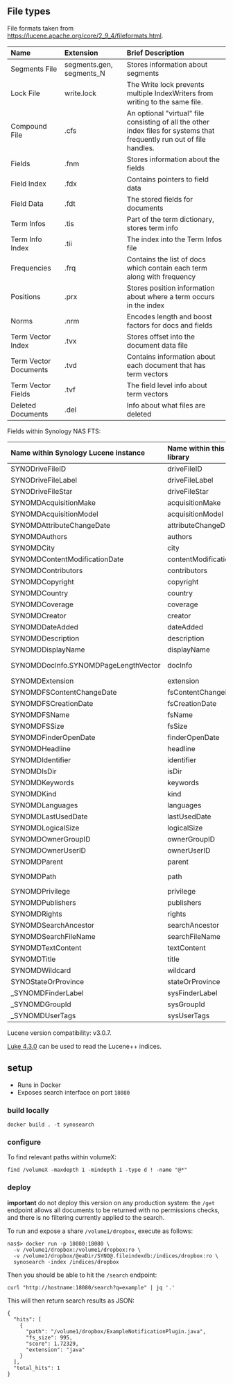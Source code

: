 File types
----------

File formats taken from https://lucene.apache.org/core/2_9_4/fileformats.html.

| Name                  | Extension                | Brief Description                                                                                                       |
|:----------------------|:-------------------------|:------------------------------------------------------------------------------------------------------------------------|
| Segments File         | segments.gen, segments_N | Stores information about segments                                                                                       |
| Lock File             | write.lock               | The Write lock prevents multiple IndexWriters from writing to the same file.                                            |
| Compound File         | .cfs                     | An optional "virtual" file consisting of all the other index files for systems that frequently run out of file handles. |
| Fields                | .fnm                     | Stores information about the fields                                                                                     |
| Field Index           | .fdx                     | Contains pointers to field data                                                                                         |
| Field Data            | .fdt                     | The stored fields for documents                                                                                         |
| Term Infos            | .tis                     | Part of the term dictionary, stores term info                                                                           |
| Term Info Index       | .tii                     | The index into the Term Infos file                                                                                      |
| Frequencies           | .frq                     | Contains the list of docs which contain each term along with frequency                                                  |
| Positions             | .prx                     | Stores position information about where a term occurs in the index                                                      |
| Norms                 | .nrm                     | Encodes length and boost factors for docs and fields                                                                    |
| Term Vector Index     | .tvx                     | Stores offset into the document data file                                                                               |
| Term Vector Documents | .tvd                     | Contains information about each document that has term vectors                                                          |
| Term Vector Fields    | .tvf                     | The field level info about term vectors                                                                                 |
| Deleted Documents     | .del                     | Info about what files are deleted                                                                                       |

Fields within Synology NAS FTS:

| Name within Synology Lucene instance | Name within this library | Description / format                                |
|:-------------------------------------|:-------------------------|:----------------------------------------------------|
| SYNODriveFileID                      | driveFileID              | _empty_                                             |
| SYNODriveFileLabel                   | driveFileLabel           | _empty_                                             |
| SYNODriveFileStar                    | driveFileStar            | _empty_                                             |
| SYNOMDAcquisitionMake                | acquisitionMake          | _empty_                                             |
| SYNOMDAcquisitionModel               | acquisitionModel         | _empty_                                             |
| SYNOMDAttributeChangeDate            | attributeChangeDate      | Unix epoch sec                                      |
| SYNOMDAuthors                        | authors                  | eg _Jane Doe_                                       |
| SYNOMDCity                           | city                     | _empty_                                             |
| SYNOMDContentModificationDate        | contentModificationDate  | Unix epoch sec                                      |
| SYNOMDContributors                   | contributors             | _empty_                                             |
| SYNOMDCopyright                      | copyright                | _empty_                                             |
| SYNOMDCountry                        | country                  | _empty_                                             |
| SYNOMDCoverage                       | coverage                 | _empty_                                             |
| SYNOMDCreator                        | creator                  | eg _Microsoft Office 2010_                          |
| SYNOMDDateAdded                      | dateAdded                | Unix epoch sec                                      |
| SYNOMDDescription                    | description              | _empty_                                             |
| SYNOMDDisplayName                    | displayName              | File name without path                              |
| SYNOMDDocInfo.SYNOMDPageLengthVector | docInfo                  | Character count per page eg `1280 1820` ...         |
| SYNOMDExtension                      | extension                | eg `docx`                                           |
| SYNOMDFSContentChangeDate            | fsContentChangeDate      | Unix epoch sec                                      |
| SYNOMDFSCreationDate                 | fsCreationDate           | Unix epoch sec                                      |
| SYNOMDFSName                         | fsName                   | File name without path                              |
| SYNOMDFSSize                         | fsSize                   | Size in bytes                                       |
| SYNOMDFinderOpenDate                 | finderOpenDate           | Unix epoch sec                                      |
| SYNOMDHeadline                       | headline                 | _empty_                                             |
| SYNOMDIdentifier                     | identifier               | _empty_                                             |
| SYNOMDIsDir                          | isDir                    | String `y` / `n`                                    |
| SYNOMDKeywords                       | keywords                 | _empty_                                             |
| SYNOMDKind                           | kind                     | eg `docx`                                           |
| SYNOMDLanguages                      | languages                | _empty_                                             |
| SYNOMDLastUsedDate                   | lastUsedDate             | Unix epoch sec                                      |
| SYNOMDLogicalSize                    | logicalSize              | Size in bytes                                       |
| SYNOMDOwnerGroupID                   | ownerGroupID             | Unix GID                                            |
| SYNOMDOwnerUserID                    | ownerUserID              | Unix UID                                            |
| SYNOMDParent                         | parent                   | eg `/volume1/sharename`                             |
| SYNOMDPath                           | path                     | Full path to file eg `/volume1/sharename/file.docx` |
| SYNOMDPrivilege                      | privilege                | Unix privs string eg `rwxrwx---`                    |
| SYNOMDPublishers                     | publishers               | _empty_                                             |
| SYNOMDRights                         | rights                   | _empty_                                             |
| SYNOMDSearchAncestor                 | searchAncestor           | _empty_                                             |
| SYNOMDSearchFileName                 | searchFileName           | _empty_                                             |
| SYNOMDTextContent                    | textContent              | Full text of document                               |
| SYNOMDTitle                          | title                    | _empty_                                             |
| SYNOMDWildcard                       | wildcard                 | _empty_                                             |
| SYNOStateOrProvince                  | stateOrProvince          | _empty_                                             |
| _SYNOMDFinderLabel                   | sysFinderLabel           | eg `0`                                              |
| _SYNOMDGroupId                       | sysGroupId               | Unix GID                                            |
| _SYNOMDUserTags                      | sysUserTags              | _empty_                                             |

Lucene version compatibility: v3.0.7.

[Luke 4.3.0](https://github.com/DmitryKey/luke/releases?page=4) can be used to read the Lucene++ indices.

## setup

- Runs in Docker
- Exposes search interface on port `18080`

### build locally

`docker build . -t synosearch`

### configure

To find relevant paths within volumeX:

`find /volumeX -maxdepth 1 -mindepth 1 -type d ! -name "@*"`

### deploy

**important** do not deploy this version on any production system: the `/get` endpoint allows all documents to be
returned with no permissions checks, and there is no filtering currently applied to the search.

To run and expose a share `/volume1/dropbox`, execute as follows:

```
nas$> docker run -p 18080:18080 \
  -v /volume1/dropbox:/volume1/dropbox:ro \
  -v /volume1/dropbox/@eaDir/SYNO@.fileindexdb:/indices/dropbox:ro \
  synosearch -index /indices/dropbox
```

Then you should be able to hit the `/search` endpoint:

`curl "http://hostname:18080/search?q=example" | jq '.'`

This will then return search results as JSON:

```
{
  "hits": [
    {
      "path": "/volume1/dropbox/ExampleNotificationPlugin.java",
      "fs_size": 995,
      "score": 1.72329,
      "extension": "java"
    }
  ],
  "total_hits": 1
}
```